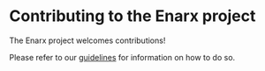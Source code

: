 # Contributing to the Enarx project
The Enarx project welcomes contributions!

Please refer to our [guidelines](https://github.com/enarx/enarx/wiki/How-to-contribute) for information on how to do so.

